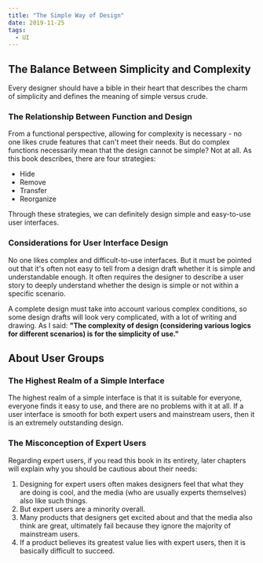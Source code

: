 ```yaml
---
title: "The Simple Way of Design"
date: 2019-11-25
tags:
  - UI
---
```


## The Balance Between Simplicity and Complexity

Every designer should have a bible in their heart that describes the charm of simplicity and defines the meaning of simple versus crude.

### The Relationship Between Function and Design

From a functional perspective, allowing for complexity is necessary - no one likes crude features that can't meet their needs. But do complex functions necessarily mean that the design cannot be simple? Not at all. As this book describes, there are four strategies:

- Hide
- Remove
- Transfer
- Reorganize

Through these strategies, we can definitely design simple and easy-to-use user interfaces.

### Considerations for User Interface Design

No one likes complex and difficult-to-use interfaces. But it must be pointed out that it's often not easy to tell from a design draft whether it is simple and understandable enough. It often requires the designer to describe a user story to deeply understand whether the design is simple or not within a specific scenario.

A complete design must take into account various complex conditions, so some design drafts will look very complicated, with a lot of writing and drawing. As I said: **"The complexity of design (considering various logics for different scenarios) is for the simplicity of use."**

## About User Groups

### The Highest Realm of a Simple Interface

The highest realm of a simple interface is that it is suitable for everyone, everyone finds it easy to use, and there are no problems with it at all. If a user interface is smooth for both expert users and mainstream users, then it is an extremely outstanding design.

### The Misconception of Expert Users

Regarding expert users, if you read this book in its entirety, later chapters will explain why you should be cautious about their needs:

1. Designing for expert users often makes designers feel that what they are doing is cool, and the media (who are usually experts themselves) also like such things.
2. But expert users are a minority overall.
3. Many products that designers get excited about and that the media also think are great, ultimately fail because they ignore the majority of mainstream users.
4. If a product believes its greatest value lies with expert users, then it is basically difficult to succeed.
